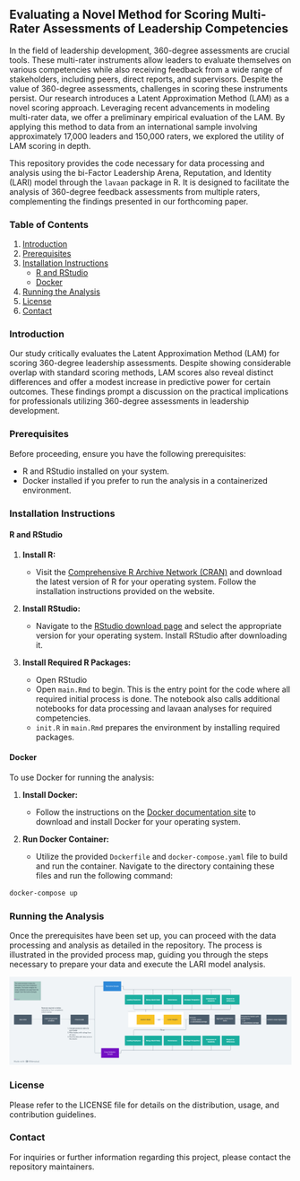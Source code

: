 ## Evaluating a Novel Method for Scoring Multi-Rater Assessments of Leadership Competencies

In the field of leadership development, 360-degree assessments are crucial tools. These multi-rater instruments allow leaders to evaluate themselves on various competencies while also receiving feedback from a wide range of stakeholders, including peers, direct reports, and supervisors. Despite the value of 360-degree assessments, challenges in scoring these instruments persist. Our research introduces a Latent Approximation Method (LAM) as a novel scoring approach. Leveraging recent advancements in modeling multi-rater data, we offer a preliminary empirical evaluation of the LAM. By applying this method to data from an international sample involving approximately 17,000 leaders and 150,000 raters, we explored the utility of LAM scoring in depth.

This repository provides the code necessary for data processing and analysis using the bi-Factor Leadership Arena, Reputation, and Identity (LARI) model through the `lavaan` package in R. It is designed to facilitate the analysis of 360-degree feedback assessments from multiple raters, complementing the findings presented in our forthcoming paper.

### Table of Contents
1. [Introduction](#introduction)
2. [Prerequisites](#prerequisites)
3. [Installation Instructions](#installation-instructions)
   - [R and RStudio](#r-and-rstudio)
   - [Docker](#docker)
4. [Running the Analysis](#running-the-analysis)
5. [License](#license)
6. [Contact](#contact)

### Introduction

Our study critically evaluates the Latent Approximation Method (LAM) for scoring 360-degree leadership assessments. Despite showing considerable overlap with standard scoring methods, LAM scores also reveal distinct differences and offer a modest increase in predictive power for certain outcomes. These findings prompt a discussion on the practical implications for professionals utilizing 360-degree assessments in leadership development.

### Prerequisites

Before proceeding, ensure you have the following prerequisites:

- R and RStudio installed on your system.
- Docker installed if you prefer to run the analysis in a containerized environment.

### Installation Instructions

#### R and RStudio

1. **Install R:**
   - Visit the [Comprehensive R Archive Network (CRAN)](https://cran.r-project.org/) and download the latest version of R for your operating system. Follow the installation instructions provided on the website.

2. **Install RStudio:**
   - Navigate to the [RStudio download page](https://www.rstudio.com/products/rstudio/download/) and select the appropriate version for your operating system. Install RStudio after downloading it.

3. **Install Required R Packages:**
   - Open RStudio
   - Open `main.Rmd` to begin. This is the entry point for the code where all required initial process is done. The notebook also calls additional notebooks for data processing and lavaan analyses for required competencies.
   - `init.R` in `main.Rmd` prepares the environment by installing required packages.  


#### Docker

To use Docker for running the analysis:

1. **Install Docker:**
   - Follow the instructions on the [Docker documentation site](https://docs.docker.com/get-docker/) to download and install Docker for your operating system.

2. **Run Docker Container:**
   - Utilize the provided `Dockerfile` and `docker-compose.yaml` file to build and run the container. Navigate to the directory containing these files and run the following command:

```sh
docker-compose up
```

### Running the Analysis

Once the prerequisites have been set up, you can proceed with the data processing and analysis as detailed in the repository. The process is illustrated in the provided process map, guiding you through the steps necessary to prepare your data and execute the LARI model analysis.

![Process flow](images/Process-map.png)

### License

Please refer to the LICENSE file for details on the distribution, usage, and contribution guidelines.

### Contact

For inquiries or further information regarding this project, please contact the repository maintainers.
